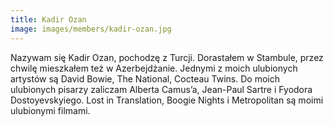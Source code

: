 ```yaml
---
title: Kadir Ozan
image: images/members/kadir-ozan.jpg
---
```

Nazywam się Kadir Ozan, pochodzę z Turcji. Dorastałem w Stambule, przez chwilę mieszkałem też w Azerbejdżanie. Jednymi z moich ulubionych artystów są David Bowie, The National, Cocteau Twins. Do moich ulubionych pisarzy zaliczam Alberta Camus’a, Jean-Paul Sartre i Fyodora Dostoyevskyiego. Lost in Translation, Boogie Nights i Metropolitan są moimi ulubionymi filmami.
